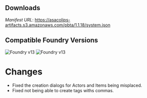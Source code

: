 ## Downloads
_Manifest URL_: https://asacolips-artifacts.s3.amazonaws.com/pbta/1.1.18/system.json

## Compatible Foundry Versions
![Foundry v13](https://img.shields.io/badge/Foundry-v13-green) ![Foundry v13](https://img.shields.io/badge/Foundry-v13-orange)

# Changes
- Fixed the creation dialogs for Actors and Items being misplaced.
- Fixed not being able to create tags withs commas.